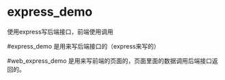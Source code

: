 # express_demo
使用express写后端接口，前端使用调用

#express_demo 是用来写后端接口的（express来写的）

#web_express_demo  是用来写前端的页面的，页面里面的数据调用后端接口返回的。
